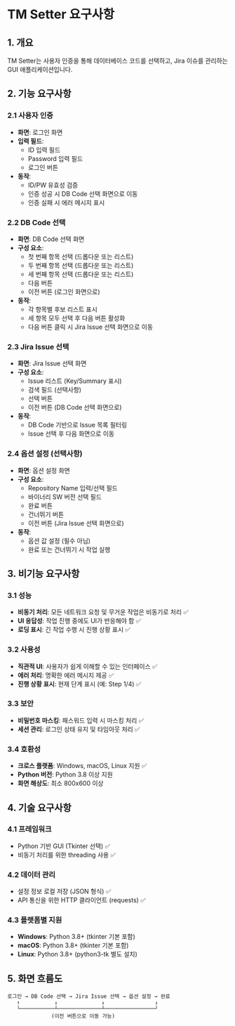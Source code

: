 # TM Setter 요구사항

## 1. 개요
TM Setter는 사용자 인증을 통해 데이터베이스 코드를 선택하고, Jira 이슈를 관리하는 GUI 애플리케이션입니다.

## 2. 기능 요구사항

### 2.1 사용자 인증
- **화면**: 로그인 화면
- **입력 필드**:
  - ID 입력 필드
  - Password 입력 필드
  - 로그인 버튼
- **동작**:
  - ID/PW 유효성 검증
  - 인증 성공 시 DB Code 선택 화면으로 이동
  - 인증 실패 시 에러 메시지 표시

### 2.2 DB Code 선택
- **화면**: DB Code 선택 화면
- **구성 요소**:
  - 첫 번째 항목 선택 (드롭다운 또는 리스트)
  - 두 번째 항목 선택 (드롭다운 또는 리스트)
  - 세 번째 항목 선택 (드롭다운 또는 리스트)
  - 다음 버튼
  - 이전 버튼 (로그인 화면으로)
- **동작**:
  - 각 항목별 후보 리스트 표시
  - 세 항목 모두 선택 후 다음 버튼 활성화
  - 다음 버튼 클릭 시 Jira Issue 선택 화면으로 이동

### 2.3 Jira Issue 선택
- **화면**: Jira Issue 선택 화면
- **구성 요소**:
  - Issue 리스트 (Key/Summary 표시)
  - 검색 필드 (선택사항)
  - 선택 버튼
  - 이전 버튼 (DB Code 선택 화면으로)
- **동작**:
  - DB Code 기반으로 Issue 목록 필터링
  - Issue 선택 후 다음 화면으로 이동

### 2.4 옵션 설정 (선택사항)
- **화면**: 옵션 설정 화면
- **구성 요소**:
  - Repository Name 입력/선택 필드
  - 바이너리 SW 버전 선택 필드
  - 완료 버튼
  - 건너뛰기 버튼
  - 이전 버튼 (Jira Issue 선택 화면으로)
- **동작**:
  - 옵션 값 설정 (필수 아님)
  - 완료 또는 건너뛰기 시 작업 실행

## 3. 비기능 요구사항

### 3.1 성능
- **비동기 처리**: 모든 네트워크 요청 및 무거운 작업은 비동기로 처리 ✅
- **UI 응답성**: 작업 진행 중에도 UI가 반응해야 함 ✅
- **로딩 표시**: 긴 작업 수행 시 진행 상황 표시 ✅

### 3.2 사용성
- **직관적 UI**: 사용자가 쉽게 이해할 수 있는 인터페이스 ✅
- **에러 처리**: 명확한 에러 메시지 제공 ✅
- **진행 상황 표시**: 현재 단계 표시 (예: Step 1/4) ✅

### 3.3 보안
- **비밀번호 마스킹**: 패스워드 입력 시 마스킹 처리 ✅
- **세션 관리**: 로그인 상태 유지 및 타임아웃 처리 ✅

### 3.4 호환성
- **크로스 플랫폼**: Windows, macOS, Linux 지원 ✅
- **Python 버전**: Python 3.8 이상 지원
- **화면 해상도**: 최소 800x600 이상

## 4. 기술 요구사항

### 4.1 프레임워크
- Python 기반 GUI (Tkinter 선택) ✅
- 비동기 처리를 위한 threading 사용 ✅

### 4.2 데이터 관리
- 설정 정보 로컬 저장 (JSON 형식) ✅
- API 통신을 위한 HTTP 클라이언트 (requests) ✅

### 4.3 플랫폼별 지원
- **Windows**: Python 3.8+ (tkinter 기본 포함)
- **macOS**: Python 3.8+ (tkinter 기본 포함)
- **Linux**: Python 3.8+ (python3-tk 별도 설치)

## 5. 화면 흐름도
```
로그인 → DB Code 선택 → Jira Issue 선택 → 옵션 설정 → 완료
   ↑           ↓              ↓                ↓
   └───────────┴──────────────┴────────────────┘
              (이전 버튼으로 이동 가능)
```